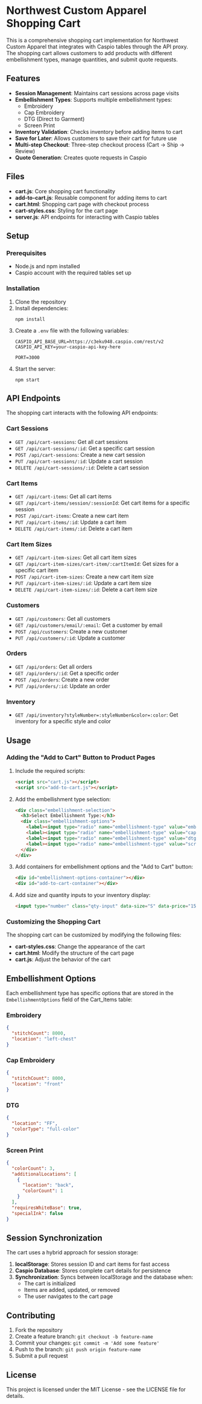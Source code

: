 # Northwest Custom Apparel Shopping Cart

This is a comprehensive shopping cart implementation for Northwest Custom Apparel that integrates with Caspio tables through the API proxy. The shopping cart allows customers to add products with different embellishment types, manage quantities, and submit quote requests.

## Features

- **Session Management**: Maintains cart sessions across page visits
- **Embellishment Types**: Supports multiple embellishment types:
  - Embroidery
  - Cap Embroidery
  - DTG (Direct to Garment)
  - Screen Print
- **Inventory Validation**: Checks inventory before adding items to cart
- **Save for Later**: Allows customers to save their cart for future use
- **Multi-step Checkout**: Three-step checkout process (Cart → Ship → Review)
- **Quote Generation**: Creates quote requests in Caspio

## Files

- **cart.js**: Core shopping cart functionality
- **add-to-cart.js**: Reusable component for adding items to cart
- **cart.html**: Shopping cart page with checkout process
- **cart-styles.css**: Styling for the cart page
- **server.js**: API endpoints for interacting with Caspio tables

## Setup

### Prerequisites

- Node.js and npm installed
- Caspio account with the required tables set up

### Installation

1. Clone the repository
2. Install dependencies:
   ```
   npm install
   ```
3. Create a `.env` file with the following variables:
   ```
   CASPIO_API_BASE_URL=https://c3eku948.caspio.com/rest/v2
   CASPIO_API_KEY=your-caspio-api-key-here
   
   PORT=3000
   ```
4. Start the server:
   ```
   npm start
   ```

## API Endpoints

The shopping cart interacts with the following API endpoints:

### Cart Sessions

- `GET /api/cart-sessions`: Get all cart sessions
- `GET /api/cart-sessions/:id`: Get a specific cart session
- `POST /api/cart-sessions`: Create a new cart session
- `PUT /api/cart-sessions/:id`: Update a cart session
- `DELETE /api/cart-sessions/:id`: Delete a cart session

### Cart Items

- `GET /api/cart-items`: Get all cart items
- `GET /api/cart-items/session/:sessionId`: Get cart items for a specific session
- `POST /api/cart-items`: Create a new cart item
- `PUT /api/cart-items/:id`: Update a cart item
- `DELETE /api/cart-items/:id`: Delete a cart item

### Cart Item Sizes

- `GET /api/cart-item-sizes`: Get all cart item sizes
- `GET /api/cart-item-sizes/cart-item/:cartItemId`: Get sizes for a specific cart item
- `POST /api/cart-item-sizes`: Create a new cart item size
- `PUT /api/cart-item-sizes/:id`: Update a cart item size
- `DELETE /api/cart-item-sizes/:id`: Delete a cart item size

### Customers

- `GET /api/customers`: Get all customers
- `GET /api/customers/email/:email`: Get a customer by email
- `POST /api/customers`: Create a new customer
- `PUT /api/customers/:id`: Update a customer

### Orders

- `GET /api/orders`: Get all orders
- `GET /api/orders/:id`: Get a specific order
- `POST /api/orders`: Create a new order
- `PUT /api/orders/:id`: Update an order

### Inventory

- `GET /api/inventory?styleNumber=:styleNumber&color=:color`: Get inventory for a specific style and color

## Usage

### Adding the "Add to Cart" Button to Product Pages

1. Include the required scripts:
   ```html
   <script src="cart.js"></script>
   <script src="add-to-cart.js"></script>
   ```

2. Add the embellishment type selection:
   ```html
   <div class="embellishment-selection">
     <h3>Select Embellishment Type:</h3>
     <div class="embellishment-options">
       <label><input type="radio" name="embellishment-type" value="embroidery" checked> Embroidery</label>
       <label><input type="radio" name="embellishment-type" value="cap-embroidery"> Cap Embroidery</label>
       <label><input type="radio" name="embellishment-type" value="dtg"> DTG</label>
       <label><input type="radio" name="embellishment-type" value="screen-print"> Screen Print</label>
     </div>
   </div>
   ```

3. Add containers for embellishment options and the "Add to Cart" button:
   ```html
   <div id="embellishment-options-container"></div>
   <div id="add-to-cart-container"></div>
   ```

4. Add size and quantity inputs to your inventory display:
   ```html
   <input type="number" class="qty-input" data-size="S" data-price="15.99" data-warehouse="Seattle, WA" min="0" max="100">
   ```

### Customizing the Shopping Cart

The shopping cart can be customized by modifying the following files:

- **cart-styles.css**: Change the appearance of the cart
- **cart.html**: Modify the structure of the cart page
- **cart.js**: Adjust the behavior of the cart

## Embellishment Options

Each embellishment type has specific options that are stored in the `EmbellishmentOptions` field of the Cart_Items table:

### Embroidery
```json
{
  "stitchCount": 8000,
  "location": "left-chest"
}
```

### Cap Embroidery
```json
{
  "stitchCount": 8000,
  "location": "front"
}
```

### DTG
```json
{
  "location": "FF",
  "colorType": "full-color"
}
```

### Screen Print
```json
{
  "colorCount": 3,
  "additionalLocations": [
    {
      "location": "back",
      "colorCount": 1
    }
  ],
  "requiresWhiteBase": true,
  "specialInk": false
}
```

## Session Synchronization

The cart uses a hybrid approach for session storage:

1. **localStorage**: Stores session ID and cart items for fast access
2. **Caspio Database**: Stores complete cart details for persistence
3. **Synchronization**: Syncs between localStorage and the database when:
   - The cart is initialized
   - Items are added, updated, or removed
   - The user navigates to the cart page

## Contributing

1. Fork the repository
2. Create a feature branch: `git checkout -b feature-name`
3. Commit your changes: `git commit -m 'Add some feature'`
4. Push to the branch: `git push origin feature-name`
5. Submit a pull request

## License

This project is licensed under the MIT License - see the LICENSE file for details.